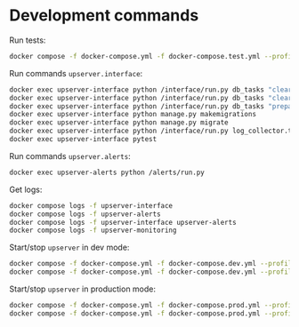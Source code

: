 # Development commands

Run tests: 
```sh
docker compose -f docker-compose.yml -f docker-compose.test.yml --profile app up 
```

Run commands `upserver.interface`: 
```sh
docker exec upserver-interface python /interface/run.py db_tasks "clear_all()"
docker exec upserver-interface python /interface/run.py db_tasks "clear_logs()"
docker exec upserver-interface python /interface/run.py db_tasks "prepare()"
docker exec upserver-interface python manage.py makemigrations
docker exec upserver-interface python manage.py migrate
docker exec upserver-interface python /interface/run.py log_collector.tasks "run_every_minute()"
docker exec upserver-interface pytest
```

Run commands `upserver.alerts`: 
```sh
docker exec upserver-alerts python /alerts/run.py 
``` 

Get logs:
```sh
docker compose logs -f upserver-interface 
docker compose logs -f upserver-alerts
docker compose logs -f upserver-interface upserver-alerts
docker compose logs -f upserver-monitoring
``` 

Start/stop `upserver` in dev mode: 
```sh
docker compose -f docker-compose.yml -f docker-compose.dev.yml --profile all up --build -d
docker compose -f docker-compose.yml -f docker-compose.dev.yml --profile all down
```

Start/stop `upserver` in production mode: 
```sh
docker compose -f docker-compose.yml -f docker-compose.prod.yml --profile all up --build -d
docker compose -f docker-compose.yml -f docker-compose.prod.yml --profile all down
```

 
